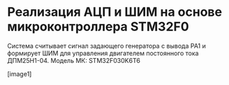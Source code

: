# Реализация АЦП и ШИМ на основе микроконтроллера STM32F0
Система считывает сигнал задающего генератора с вывода PA1 и формирует ШИМ для управления
двигателем постоянного тока ДПМ25Н1-04. Модель МК: STM32F030K6T6

[image1]

